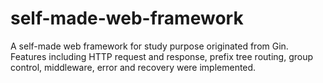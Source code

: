 # self-made-web-framework
A self-made web framework for study purpose originated from Gin. Features including HTTP request and response, prefix tree routing, group control, middleware, error and recovery were implemented.
